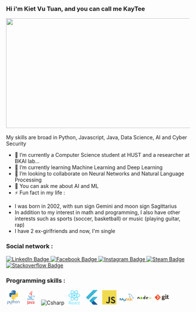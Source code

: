 ### Hi i'm Kiet Vu Tuan, and you can call me KayTee

<div align="center">
  <img src="https://media.giphy.com/media/dWesBcTLavkZuG35MI/giphy.gif" width="600" height="300"/>
</div>

My skills are broad in Python, Javascript, Java, Data Science, AI and Cyber Security
- 🔭 I’m currently a Computer Science student at HUST and a researcher at BKAI lab...
- 🌱 I’m currently learning Machine Learning and Deep Learning 
- 👯 I’m looking to collaborate on Neural Networks and Natural Language Processing
- 💬 You can ask me about AI and ML
- ⚡ Fun fact in my life : 
+ I was born in 2002, with sun sign Gemini and moon sign Sagittarius
+ In addition to my interest in math and programming, I also have other interests such as sports (soccer, basketball) or music (playing guitar, rap)
+ I have 2 ex-girlfriends and now, I'm single 


### Social network :
<div id="badges">
  <a href="https://www.linkedin.com/in/kiet-vu-tuan-9035a123a/">
    <img src="https://img.shields.io/badge/LinkedIn-blue?style=for-the-badge&logo=linkedin&logoColor=white" alt="LinkedIn Badge"/>
  </a>
  <a href="https://www.facebook.com/kiet.tuan.275/">
    <img src="https://img.shields.io/badge/Facebook-blue?style=for-the-badge&logo=facebook&logoColor=white" alt="Facebook Badge"/>
  </a>
  <a href="https://www.instagram.com/kaytee.od/">
    <img src="https://img.shields.io/badge/Instagram-pink?style=for-the-badge&logo=instagram&logoColor=white" alt="Instagram Badge"/>
  </a>
  <a href="https://steamcommunity.com/profiles/76561199250126035">
    <img src="https://img.shields.io/badge/Steam-blue?style=for-the-badge&logo=steam&logoColor=white" alt="Steam Badge"/>
  </a>
  <a href="https://stackoverflow.com/">
    <img src="https://img.shields.io/badge/Stackoverflow-orange?style=for-the-badge&logo=stackoverflow&logoColor=white" alt="Stackoverflow Badge"/>
  </a>
</div>

### Programming skills :
<div>
  <img src="https://github.com/devicons/devicon/blob/master/icons/python/python-original-wordmark.svg" title="Python" alt="Python" width="40" height="40"/>&nbsp
  <img src="https://github.com/devicons/devicon/blob/master/icons/java/java-original-wordmark.svg" title="Java" alt="Java" width="40" height="40"/>&nbsp;
  <img src="https://github.com/devicons/devicon/blob/master/icons/csharp/csharp-original-wordmark.svg" title="Csharp" alt="Csharp" width="40" height="40"/>&nbsp;
  <img src="https://github.com/devicons/devicon/blob/master/icons/react/react-original-wordmark.svg" title="React" alt="React" width="40" height="40"/>&nbsp;
  <img src="https://github.com/devicons/devicon/blob/master/icons/flutter/flutter-original.svg" title="Flutter" alt="Flutter" width="40" height="40"/>&nbsp;
  <img src="https://github.com/devicons/devicon/blob/master/icons/javascript/javascript-original.svg" title="JavaScript" alt="JavaScript" width="40" height="40"/>&nbsp;
  <img src="https://github.com/devicons/devicon/blob/master/icons/mysql/mysql-original-wordmark.svg" title="MySQL"  alt="MySQL" width="40" height="40"/>&nbsp;
  <img src="https://github.com/devicons/devicon/blob/master/icons/nodejs/nodejs-original-wordmark.svg" title="NodeJS" alt="NodeJS" width="40" height="40"/>&nbsp;
  <img src="https://github.com/devicons/devicon/blob/master/icons/git/git-original-wordmark.svg" title="Git" **alt="Git" width="40" height="40"/>
</div>

